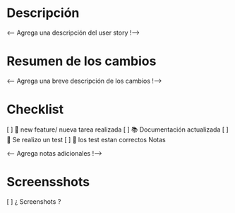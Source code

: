 # Descripción

<-- Agrega una descripción del user story !-->

# Resumen de los cambios

<-- Agrega una breve descripción de los cambios !-->

# Checklist

[ ] 📖 new feature/ nueva tarea realizada
[ ] 📚 Documentación actualizada
[ ] 📑 Se realizo un test
[ ] 📄 los test estan correctos
Notas

<-- Agrega notas adicionales !-->

# Screensshots

[ ] ¿ Screenshots ?
